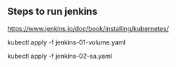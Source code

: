 ## Steps to run jenkins


https://www.jenkins.io/doc/book/installing/kubernetes/

kubectl apply -f jenkins-01-volume.yaml

kubectl apply -f jenkins-02-sa.yaml